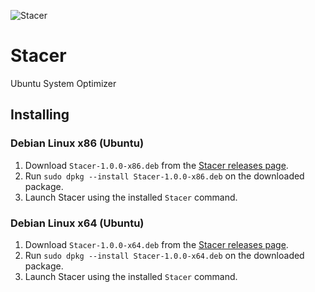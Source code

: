 ![Stacer](https://raw.githubusercontent.com/oguzhaninan/Stacer-Ubuntu-System-Optimizer/master/header.png)
# Stacer
Ubuntu System Optimizer

## Installing

### Debian Linux x86 (Ubuntu)

1. Download `Stacer-1.0.0-x86.deb` from the [Stacer releases page](https://github.com/atom/atom/releases/latest).
2. Run `sudo dpkg --install Stacer-1.0.0-x86.deb` on the downloaded package.
3. Launch Stacer using the installed `Stacer` command.

### Debian Linux x64 (Ubuntu)

1. Download `Stacer-1.0.0-x64.deb` from the [Stacer releases page](https://github.com/atom/atom/releases/latest).
2. Run `sudo dpkg --install Stacer-1.0.0-x64.deb` on the downloaded package.
3. Launch Stacer using the installed `Stacer` command.

